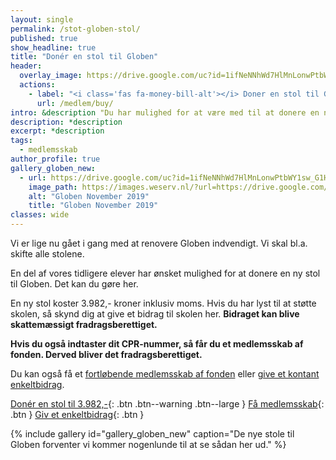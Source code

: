 ```yaml
---
layout: single
permalink: /stot-globen-stol/
published: true
show_headline: true
title: "Donér en stol til Globen"
header:
  overlay_image: https://drive.google.com/uc?id=1ifNeNNhWd7HlMnLonwPtbWY1sw_G1HOh
  actions:
    - label: "<i class='fas fa-money-bill-alt'></i> Doner en stol til Globen"
      url: /medlem/buy/
intro: &description "Du har mulighed for at være med til at donere en ny stol til Globen. Lige nu renoverer vi Globen indvendigt, og vi skal have købt 180 nye stole."
description: *description
excerpt: *description
tags:
  - medlemsskab
author_profile: true
gallery_globen_new:
  - url: https://drive.google.com/uc?id=1ifNeNNhWd7HlMnLonwPtbWY1sw_G1HOh
    image_path: https://images.weserv.nl/?url=https://drive.google.com/uc?id=1ifNeNNhWd7HlMnLonwPtbWY1sw_G1HOh&w=400
    alt: "Globen November 2019"
    title: "Globen November 2019"
classes: wide
---
```


Vi er lige nu gået i gang med at renovere Globen indvendigt. Vi skal bl.a. skifte alle stolene.

En del af vores tidligere elever har ønsket mulighed for at donere en ny stol til Globen. Det kan du gøre her.

En ny stol koster 3.982,- kroner inklusiv moms. Hvis du har lyst til at støtte skolen, så skynd dig at give et bidrag til skolen her. **Bidraget kan blive skattemæssigt fradragsberettiget.**

**Hvis du også indtaster dit CPR-nummer, så får du et medlemsskab af fonden. Derved bliver det fradragsberettiget.**

Du kan også få et [fortløbende medlemsskab af fonden](/medlem/) eller [give et kontant enkeltbidrag](/bidrag/).

[Donér en stol til 3.982,-](/stol/buy){: .btn .btn--warning .btn--large } [Få medlemsskab](/medlem/buy){: .btn } [Giv et enkeltbidrag](/bidrag/buy){: .btn }

{% include gallery id="gallery_globen_new" caption="De nye stole til Globen forventer vi kommer nogenlunde til at se sådan her ud." %}
